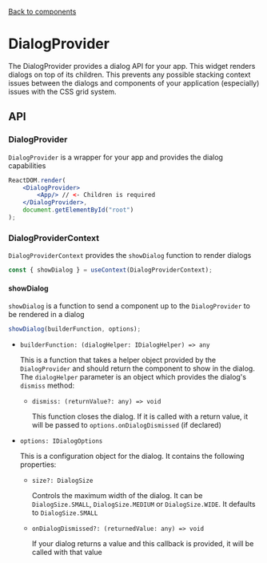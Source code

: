 [Back to components]()

# DialogProvider

The DialogProvider provides a dialog API for your app. This widget renders dialogs on top of its children.
This prevents any possible stacking context issues between the dialogs and components of your application
(especially) issues with the CSS grid system.

## API

### DialogProvider

`DialogProvider` is a wrapper for your app and provides the dialog capabilities

```jsx
ReactDOM.render(
    <DialogProvider>
        <App/> // <- Children is required
    </DialogProvider>,
    document.getElementById("root")
);
```

### DialogProviderContext

`DialogProviderContext` provides the `showDialog` function to render dialogs

```jsx
const { showDialog } = useContext(DialogProviderContext);
```

#### showDialog

`showDialog` is a function to send a component up to the `DialogProvider` to be rendered in a dialog

```jsx
showDialog(builderFunction, options);
```

-   `builderFunction: (dialogHelper: IDialogHelper) => any`

    This is a function that takes a helper object provided by the `DialogProvider` and should return the component to show in the dialog.
    The `dialogHelper` parameter is an object which provides the dialog's `dismiss` method:

    -   `dismiss: (returnValue?: any) => void`

        This function closes the dialog. If it is called with a return value, it will be passed to `options.onDialogDismissed` (if declared)

-   `options: IDialogOptions`

    This is a configuration object for the dialog. It contains the following properties:

    -   `size?: DialogSize`

        Controls the maximum width of the dialog. It can be `DialogSize.SMALL`, `DialogSize.MEDIUM` or `DialogSize.WIDE`.
        It defaults to `DialogSize.SMALL`

    -   `onDialogDismissed?: (returnedValue: any) => void`

        If your dialog returns a value and this callback is provided, it will be called with that value
